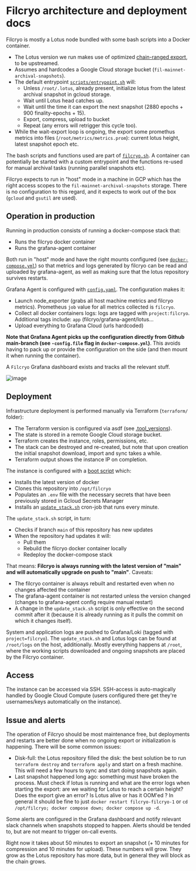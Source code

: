 # Filcryo architecture and deployment docs

Filcryo is mostly a Lotus node bundled with some bash scripts into a Docker container.

* The Lotus version we run makes use of optimized [chain-ranged export](https://github.com/filecoin-project/lotus/pull/10145), to be upstreamed.
* Assumes and hardcodes a Google Cloud storage bucket (`fil-mainnet-archival-snapshots`).
* The default entrypoint [`scripts/entrypoint.sh`](scripts/entrypoint.sh) will:
  * Unless `/root/.lotus`, already present, initialize lotus from the latest archival snapshot in gcloud storage.
  * Wait until Lotus head catches up.
  * Wait until the time it can export the next snapshot (2880 epochs + 900 finality-epochs + 15).
  * Export, compress, upload to bucket
  * Repeat (any errors will retrigger this cycle too).
* While the wait-export loop is ongoing, the export some promethus metrics into files (`/root/metrics/metrics.prom`): current lotus height, latest snapshot epoch etc.

The bash scripts and functions used are part of [`filcryo.sh`](scripts/filcryo.sh). A container can potentially be started with a custom entrypoint and the functions re-used for manual archival tasks (running parallel snapshots etc).

Filcryo expects to run in "host" mode in a machine in GCP which has the right access scopes to the `fil-mainnet-archival-snapshots` storage. There is no configuration to this regard, and it expects to work out of the box (`gcloud` and `gsutil` are used).

## Operation in production

Running in production consists of running a docker-compose stack that:

* Runs the filcryo docker container
* Runs the grafana-agent container

Both run in "host" mode and have the right mounts configured (see [`docker-compose.yml`](docker-compose.yml)) so that metrics and logs generated by filcryo can be read and uploaded by grafana-agent, as well as making sure that the lotus repository survives restarts.

Grafana Agent is configured with [`config.yaml`](grafana-agent/config.yaml). The configuration makes it:
  * Launch node_exporter (grabs all host machine metrics and filcryo metrics). Prometheus `job` value for all metrics collected is `filcryo`.
  * Collect all docker containers logs: logs are tagged with `project:filcryo`. Additional tags include: `app` (filcryo/grafana-agent/lotus...
  * Upload everything to Grafana Cloud (urls hardcoded)

**Note that Grafana Agent picks up the configuration directly from Github main-branch (see `-config.file` flag in `docker-compose.yml`)**. This avoids having to pack up or provide the configuration on the side (and then mount it when running the container).

A `Filcryo` Grafana dashboard exists and tracks all the relevant stuff.

![image](https://user-images.githubusercontent.com/1027022/214831509-eca73672-79ad-42f3-b30c-71ebad00148a.png)


## Deployment

Infrastructure deployment is performed manually via Terraform (`terraform/` folder):

* The Terraform version is configured via asdf (see [.tool_versions](.tool_versions)).
* The state is stored in a remote Google Cloud storage bucket.
* Terraform creates the instance, roles, permissions, etc.
* The stack can be destroyed and re-created, but note that upon creation the initial snapshot download, import and sync takes a while.
* Terraform output shows the instance IP on completion.

The instance is configured with a [boot script](terraform/boot.sh) which:

* Installs the latest version of docker
* Clones this repository into `/opt/filcryo`
* Populates an `.env` file with the necessary secrets that have been previously stored in Gcloud Secrets Manager
* Installs an [`update_stack.sh`](scripts/update_stack.sh) cron-job that runs every minute.

The `update_stack.sh` script, in turn:

* Checks if branch `main` of this repository has new updates
* When the repository had updates it will:
  * Pull them
  * Rebuild the filcryo docker container locally
  * Redeploy the docker-compose stack

That means: **Filcryo is always running with the latest version of "main" and will automatically upgrade on push to "main"**. Caveats:

* The filcryo container is always rebuilt and restarted even when no changes affected the container
* The grafana-agent container is not restarted unless the version changed (changes to grafana-agent config require manual restart)
* A change in the `update_stack.sh` script is only effective on the second commit after it (because it is already running as it pulls the commit on which it changes itself).

System and application logs are pushed to Grafana/Loki (tagged with `project=filcryo`). The `update_stack.sh` and Lotus logs can be found at `/root/logs` on the host, additionally. Mostly everything happens at `/root`, where the working scripts downloaded and ongoing snapshots are placed by the Filcryo container.

## Access

The instance can be accessed via SSH. SSH-access is auto-magically handled by Google Cloud Compute (users configured there get they're usernames/keys automatically on the instance).

## Issue and alerts

The operation of Filcryo should be most maintenance free, but deployments and restarts are better done when no ongoing export or initialization is happening. There will be some common issues:

* Disk-full: the Lotus repository filled the disk: the best solution be to run `terraform destroy` and `terraform apply` and start on a fresh machine. This will need a few hours to sync and start doing snapshots again.
* Last snapshot happened long ago: something must have broken the process. Must check if lotus is running and what are the error logs when starting the export: are we waiting for Lotus to reach a certain height? Does the export give an error? Is Lotus alive or has it OOM'ed ? In general it should be fine to just `docker restart filcryo-filcryo-1` or `cd /opt/filcryo; docker compose down; docker compose up -d`.

Some alerts are configured in the Grafana dashboard and notify relevant slack channels when snapshots stopped to happen. Alerts should be tended to, but are not meant to trigger on-call events.

Right now it takes about 50 minutes to export an snapshot (+ 10 minutes for compression and 10 minutes for upload). These numbers will grow. They grow as the Lotus repository has more data, but in general they will block as the chain grows.
